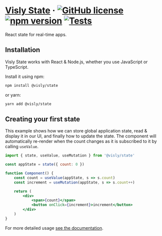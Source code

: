 # [Visly State](https://state.visly.app) &middot; [![GitHub license](https://img.shields.io/badge/license-MIT-blue.svg)](https://github.com/vislyhq/visly-state/blob/master/LICENSE) [![npm version](https://img.shields.io/npm/v/@visly/state.svg?style=flat)](https://www.npmjs.com/package/@visly/state) [![Tests](https://github.com/vislyhq/visly-state/workflows/Test/badge.svg)](https://github.com/vislyhq/visly-state/actions?query=workflow%3ATest) 

React state for real-time apps.

## Installation

Visly State works with React & Node.js, whether you use JavaScript or TypeScript.

Install it using npm:

```sh
npm install @visly/state
```

or yarn:

```sh
yarn add @visly/state
```

## Creating your first state

This example shows how we can store global application state, read & display it in our UI, and finally how to update the state. The component will automatically re-render when the count changes as it is subscribed to it by calling `useValue`.

```jsx
import { state, useValue, useMutation } from '@visly/state'

const appState = state({ count: 0 })

function Component() {
    const count = useValue(appState, s => s.count)
    const increment = useMutation(appState, s => s.count++)

    return (
        <div>
            <span>{count}</span>
            <button onClick={increment}>increment</button>
        </div>
    )
}
```

For more detailed usage [see the documentation](https://state.visly.app/docs).
